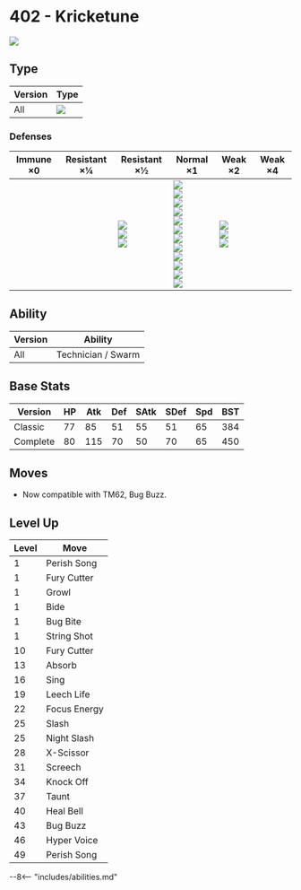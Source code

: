 # 402 - Kricketune
![][402]

## Type

Version | Type
---     | ---
All     | ![][bug]

### Defenses

Immune ×0 | Resistant ×¼ | Resistant ×½                                   | Normal ×1                                                                                                                                                                   | Weak ×2                                   | Weak ×4
---       | ---          | ---                                            | ---                                                                                                                                                                         | ---                                       | ---
&nbsp;    | &nbsp;       | ![][fighting]<br>![][ground]<br>![][grass]<br> | ![][normal]<br>![][poison]<br>![][bug]<br>![][ghost]<br>![][steel]<br>![][water]<br>![][electric]<br>![][psychic]<br>![][ice]<br>![][dragon]<br>![][dark]<br>![][fairy]<br> | ![][flying]<br>![][rock]<br>![][fire]<br> | &nbsp;

## Ability

Version | Ability
---     | ---
All     | Technician / Swarm

## Base Stats

Version  | HP  | Atk | Def | SAtk | SDef | Spd | BST
---      | --- | --- | --- | ---  | ---  | --- | ---
Classic  | 77  | 85  | 51  | 55   | 51   | 65  | 384
Complete | 80  | 115 | 70  | 50   | 70   | 65  | 450

## Moves

 - Now compatible with TM62, Bug Buzz.

## Level Up

Level | Move
---   | ---
1     | Perish Song
1     | Fury Cutter
1     | Growl
1     | Bide
1     | Bug Bite
1     | String Shot
10    | Fury Cutter
13    | Absorb
16    | Sing
19    | Leech Life
22    | Focus Energy
25    | Slash
25    | Night Slash
28    | X-Scissor
31    | Screech
34    | Knock Off
37    | Taunt
40    | Heal Bell
43    | Bug Buzz
46    | Hyper Voice
49    | Perish Song


--8<-- "includes/abilities.md"

[402]: ../img/pokemon/402.png
[normal]: ../img/types/normal.png
[fire]: ../img/types/fire.png
[fighting]: ../img/types/fighting.png
[water]: ../img/types/water.png
[flying]: ../img/types/flying.png
[grass]: ../img/types/grass.png
[poison]: ../img/types/poison.png
[electric]: ../img/types/electric.png
[ground]: ../img/types/ground.png
[psychic]: ../img/types/psychic.png
[rock]: ../img/types/rock.png
[ice]: ../img/types/ice.png
[bug]: ../img/types/bug.png
[dragon]: ../img/types/dragon.png
[ghost]: ../img/types/ghost.png
[dark]: ../img/types/dark.png
[steel]: ../img/types/steel.png
[fairy]: ../img/types/fairy.png
